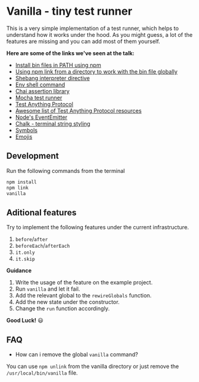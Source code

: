 # Vanilla - tiny test runner

This is a very simple implementation of a test runner, which helps to understand how it works under the hood. As you might guess, a lot of the features are missing and you can add most of them yourself.

__Here are some of the links we've seen at the talk:__
* [Install bin files in PATH using npm](https://docs.npmjs.com/files/package.json#bin)
* [Using npm link from a directory to work with the bin file globally](https://docs.npmjs.com/cli/link#description)
* [Shebang interpreter directive](https://en.wikipedia.org/wiki/Shebang_(Unix))
* [Env shell command](https://en.wikipedia.org/wiki/Env)
* [Chai assertion library](https://github.com/chaijs/chai)
* [Mocha test runner](https://github.com/mochajs/mocha)
* [Test Anything Protocol](https://testanything.org/)
* [Awesome list of Test Anything Protocol resources](https://github.com/sindresorhus/awesome-tap)
* [Node's EventEmitter](https://nodejs.org/api/events.html#events_class_eventemitter)
* [Chalk - terminal string styling](https://github.com/chalk/chalk)
* [Symbols](https://www.copypastecharacter.com/symbols)
* [Emojis](http://getemoji.com/)

## Development
Run the following commands from the terminal

```bash
npm install
npm link
vanilla
```

## Aditional features
Try to implement the following features under the current infrastructure.

1. `before`/`after`
2. `beforeEach`/`afterEach`
3. `it.only`
4. `it.skip`

__Guidance__

1. Write the usage of the feature on the example project.
2. Run `vanilla` and let it fail.
3. Add the relevant global to the `rewireGlobals` function.
4. Add the new state under the constructor.
5. Change the `run` function accordingly.

__Good Luck!__ :smiley:

## FAQ
* How can i remove the global `vanilla` command?

You can use `npm unlink` from the vanilla directory or just remove the `/usr/local/bin/vanilla` file.
